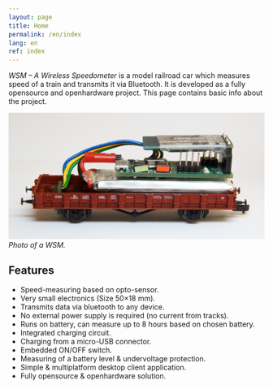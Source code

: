```yaml
---
layout: page
title: Home
permalink: /en/index
lang: en
ref: index
---
```


*WSM – A Wireless Speedometer* is a model railroad car which measures speed of a
train and transmits it via Bluetooth. It is developed as a fully opensource and
openhardware project. This page contains basic info about the project.

![Photo of a WSM](/assets/img/wsm-3d.jpg)
*Photo of a WSM.*

## Features

 * Speed-measuring based on opto-sensor.
 * Very small electronics (Size 50×18 mm).
 * Transmits data via bluetooth to any device.
 * No external power supply is required (no current from tracks).
 * Runs on battery, can measure up to 8 hours based on chosen battery.
 * Integrated charging circuit.
 * Charging from a micro-USB connector.
 * Embedded ON/OFF switch.
 * Measuring of a battery level & undervoltage protection.
 * Simple & multiplatform desktop client application.
 * Fully opensource & openhardware solution.

